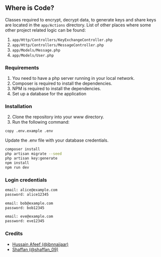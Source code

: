 ## Where is Code?
Classes required to encrypt, decrypt data, to generate keys and share keys are located in the `app/Actions` directory.
List of other places where some other project related logic can be found:
1. `app/Http/Controllers/KeyExchangeController.php`
1. `app/Http/Controllers/MessageController.php`
1. `app/Models/Message.php`
1. `app/Models/User.php`

### Requirements
1. You need to have a php server running in your local network.
2. Composer is required to install the dependencies.
3. NPM is required to install the dependencies.
4. Set up a database for the application

### Installation
2. Clone the repository into your www directory.
3. Run the following command:

```bash
copy .env.example .env
```
Update the .env file with your database credentials.

```bash
composer install
php artisan migrate --seed
php artisan key:generate
npm install
npm run dev
```

### Login credentials

```bash
email: alice@example.com
password: alice12345

email: bob@example.com
password: bob12345

email: eve@example.com
password: eve12345
```

### Credits
- [Hussain Afeef (@ibnnajjaar)](https://github.com/ibnnajjaar)
- [Shaffan (@shaffan_09)](https://github.com/shaffan09)
